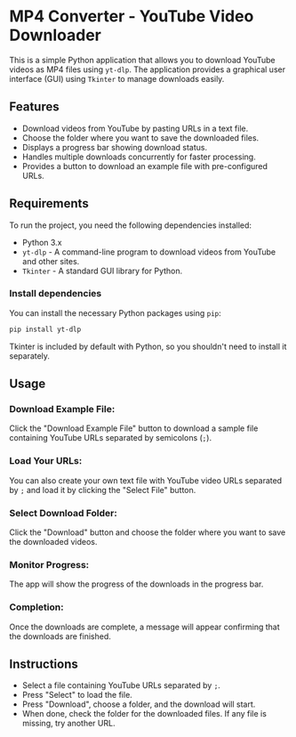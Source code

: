 # MP4 Converter - YouTube Video Downloader

This is a simple Python application that allows you to download YouTube videos as MP4 files using `yt-dlp`. The application provides a graphical user interface (GUI) using `Tkinter` to manage downloads easily.

## Features

- Download videos from YouTube by pasting URLs in a text file.
- Choose the folder where you want to save the downloaded files.
- Displays a progress bar showing download status.
- Handles multiple downloads concurrently for faster processing.
- Provides a button to download an example file with pre-configured URLs.

## Requirements

To run the project, you need the following dependencies installed:

- Python 3.x
- `yt-dlp` - A command-line program to download videos from YouTube and other sites.
- `Tkinter` - A standard GUI library for Python.

### Install dependencies

You can install the necessary Python packages using `pip`:

```bash
pip install yt-dlp
```

Tkinter is included by default with Python, so you shouldn't need to install it separately.

## Usage

### Download Example File:

Click the "Download Example File" button to download a sample file containing YouTube URLs separated by semicolons (`;`).

### Load Your URLs:

You can also create your own text file with YouTube video URLs separated by `;` and load it by clicking the "Select File" button.

### Select Download Folder:

Click the "Download" button and choose the folder where you want to save the downloaded videos.

### Monitor Progress:

The app will show the progress of the downloads in the progress bar.

### Completion:

Once the downloads are complete, a message will appear confirming that the downloads are finished.

## Instructions

- Select a file containing YouTube URLs separated by `;`.
- Press "Select" to load the file.
- Press "Download", choose a folder, and the download will start.
- When done, check the folder for the downloaded files. If any file is missing, try another URL.
